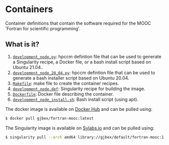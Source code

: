 # Containers

Container definitions that contain the software required for the MOOC 'Fortran for scientific programming'.


## What is it?

1. [`development_node.py`](development_node.py): hpccm defintion file that can be used to
   generate a Singularity recipe, a Docker file, or a bash install script based on Ubuntu 21.04..
1. [`development_node_20_04.py`](development_node.py): hpccm defintion file that can be used to
   generate a bash installer script based on Ubuntu 20.04.
1. [`Makefile`](Makefile): make file to create the container recipes.
1. [`development_node.def`](development_node.def): Singularity recipe for building the image.
1. [`Dockerfile`](Dockerfile): Docker file describing the container.
1. [`development_node_install.sh`](development_node_install.sh): Bash install script (using apt).

The docker image is available on [Docker Hub](https://hub.docker.com/) and can be pulled
using:
```bash
$ docker pull gjbex/fortran-mooc:latest
```

The Singularity image is available on [Sylabs.io](https://cloud.sylabs.io/home) and
can be pulled using:
```bash
$ singularity pull --arch amd64 library://gjbex/default/fortran-mooc:1.0
```
